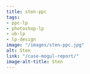```yaml
---
title: sten-ppc
tags:
- ppc-lp
- photoshop-lp
- ub-lp
- lp-design
image: "/images/sten-ppc.jpg"
alt: Sten
link: "/case-mogul-report/"
image-alt-title: Sten
---
```


